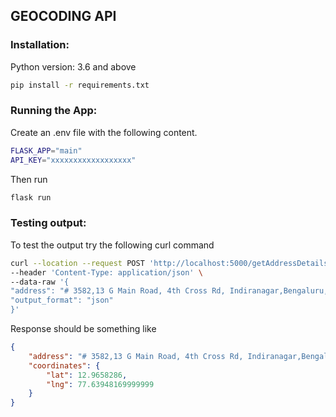 ## GEOCODING API
### Installation:
Python version: 3.6 and above<br>
```sh
pip install -r requirements.txt
```

### Running the App:
Create an .env file with the following content.
```sh
FLASK_APP="main"
API_KEY="xxxxxxxxxxxxxxxxxx"
```
Then run 
```sh
flask run
```

### Testing output:
To test the output try the following curl command

```sh
curl --location --request POST 'http://localhost:5000/getAddressDetails' \
--header 'Content-Type: application/json' \
--data-raw '{
"address": "# 3582,13 G Main Road, 4th Cross Rd, Indiranagar,Bengaluru, Karnataka 560008",
"output_format": "json"
}'
```

Response should be something like 
```json
{
    "address": "# 3582,13 G Main Road, 4th Cross Rd, Indiranagar,Bengaluru, Karnataka 560008",
    "coordinates": {
        "lat": 12.9658286,
        "lng": 77.63948169999999
    }
}
```


